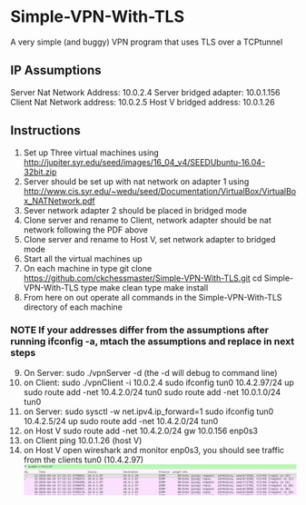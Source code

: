 # Simple-VPN-With-TLS
A very simple (and buggy) VPN program that uses TLS over a TCPtunnel

## IP Assumptions
Server Nat Network Address:     10.0.2.4
Server bridged adapter:         10.0.1.156
Client Nat Network address:     10.0.2.5
Host V bridged address:         10.0.1.26

## Instructions

1. Set up Three virtual machines using http://jupiter.syr.edu/seed/images/16_04_v4/SEEDUbuntu-16.04-32bit.zip
2. Server should be set up with nat network on adapter 1 using http://www.cis.syr.edu/~wedu/seed/Documentation/VirtualBox/VirtualBox_NATNetwork.pdf
3. Sever  network adapter 2 should be placed in bridged mode
4. Clone server and rename to Client, network adapter should be nat network following the PDF above
5. Clone server and rename to Host V, set network adapter to bridged mode
6. Start all the virtual machines up
7. On each machine in type git clone https://github.com/ckchessmaster/Simple-VPN-With-TLS.git
    cd Simple-VPN-With-TLS
    type make clean
    type make install
8. From here on out operate all commands in the  Simple-VPN-With-TLS directory of each machine

### NOTE If your addresses differ from the assumptions after running ifconfig -a, mtach the assumptions and replace in next steps

9. On Server:   sudo ./vpnServer -d  (the -d will debug to command line)
10. on Client:  sudo ./vpnClient -i 10.0.2.4
                sudo ifconfig tun0 10.4.2.97/24 up
                sudo route add -net 10.4.2.0/24 tun0
                sudo route add -net 10.0.1.0/24 tun0
11. on Server:  sudo sysctl -w net.ipv4.ip_forward=1
                sudo ifconfig tun0 10.4.2.5/24 up
                sudo route add -net 10.4.2.0/24 tun0
12. on Host V   sudo route add -net 10.4.2.0/24 gw 10.0.156 enp0s3
13. on Client   ping 10.0.1.26 (host V)
14. on Host V   open wireshark and monitor enp0s3, you should see traffic from the clients tun0 (10.4.2.97)
![Alt text](/hostVping.JPG?raw=true "Results from Client tunnel to Host V")
